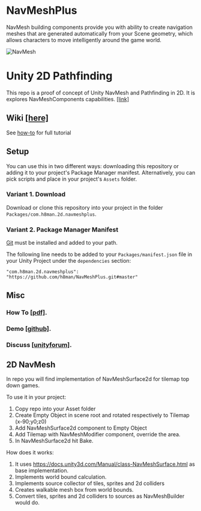 # NavMeshPlus

NavMesh building components provide you with ability to create navigation meshes that are generated automatically from your Scene
geometry, which allows characters to move intelligently around the game world.

![NavMesh](https://github.com/h8man/NavMeshPlus/wiki/images/NavMesh-04.png)

# Unity 2D Pathfinding 

This repo is a proof of concept of Unity NavMesh and Pathfinding in 2D. It is explores NavMeshComponents capabilities. [[link]](https://docs.unity3d.com/Manual/class-NavMeshSurface.html)

## Wiki [[here]](https://github.com/h8man/NavMeshPlus/wiki)

See [how-to](https://github.com/h8man/NavMeshPlus/wiki/HOW-TO) for full tutorial

## Setup

You can use this in two different ways: downloading this repository or adding it to your project's Package Manager manifest.
Alternatively, you can pick scripts and place in your project's `Assets` folder.

### Variant 1. Download
Download or clone this repository into your project in the folder `Packages/com.h8man.2d.navmeshplus`.

### Variant 2. Package Manager Manifest
[Git](https://git-scm.com/) must be installed and added to your path.

The following line needs to be added to your `Packages/manifest.json` file in your Unity Project under the `dependencies` section:

```
"com.h8man.2d.navmeshplus": "https://github.com/h8man/NavMeshPlus.git#master"
```
## Misc

### How To [[pdf]](https://github.com/h8man/NavMeshPlus/blob/master/navmeshplus.pdf ).

### Demo [[github]](https://github.com/h8man/RedHotSweetPepper ).

### Discuss [[unityforum]](https://forum.unity.com/threads/2d-navmesh-pathfinding.503596/ ).

## 2D NavMesh

In repo you will find implementation of NavMeshSurface2d for tilemap top down games.

To use it in your project:

1. Copy repo into your Asset folder 
2. Create Empty Object in scene root and rotated respectively to Tilemap (x-90;y0;z0)
3. Add NavMeshSurface2d component to Empty Object
4. Add Tilemap with NavMeshModifier component, override the area.
5. In NavMeshSurface2d hit Bake.

How does it works:

1. It uses https://docs.unity3d.com/Manual/class-NavMeshSurface.html as base implementation.
2. Implements world bound calculation.
3. Implements source collector of tiles, sprites and 2d colliders
4. Creates walkable mesh box from world bounds.
5. Convert tiles, sprites and 2d colliders to sources as NavMeshBuilder would do.
